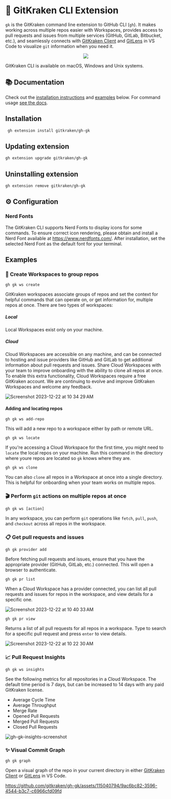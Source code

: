 
# 🚀 GitKraken CLI Extension

`gk` is the GitKraken command line extension to GitHub CLI (`gh`).  It makes working across multiple repos easier with Workspaces, provides access to pull requests and issues from multiple services (GitHub, GitLab, Bitbucket, etc.), and seamlessly connects with [GitKraken Client](https://www.gitkraken.com/git-client) and [GitLens](https://marketplace.visualstudio.com/items?itemName=eamodio.gitlens) in VS Code to visualize `git` information when you need it.

<p align="center">
<img src="https://user-images.githubusercontent.com/86774052/225326381-aaea81a3-9f19-4170-9e0b-2f42fac8edda.png" style="margin: 0 auto" />
</p>

GitKraken CLI is available on macOS, Windows and Unix systems.

## 📚 Documentation

Check out the [installation instructions](#installation) and [examples](#examples) below. For command usage [see the docs][documentation].

## Installation

```sh
 gh extension install gitkraken/gh-gk
```


## Updating extension

```sh
gh extension upgrade gitkraken/gh-gk
```

## Uninstalling extension

```sh
gh extension remove gitkraken/gh-gk
```

## ⚙️ Configuration
### Nerd Fonts
The GitKraken CLI supports Nerd Fonts to display icons for some commands. To ensure correct icon rendering, please obtain and install a Nerd Font available at https://www.nerdfonts.com/. After installation, set the selected Nerd Font as the default font for your terminal.

## Examples
### 🤝 Create Workspaces to group repos
```
gh gk ws create
```
GitKraken workspaces associate groups of repos and set the context for helpful commands that can operate on, or get information for, multiple repos at once. There are two types of workspaces:
##### Local
Local Workspaces exist only on your machine.
##### Cloud
Cloud Workspaces are accessible on any machine, and can be connected to hosting and issue providers like GitHub and GitLab to get additional information about pull requests and issues. Share Cloud Workspaces with your team to improve onboarding with the ability to clone all repos at once. To enable this extra functionality, Cloud Workspaces require a free GitKraken account. We are continuing to evolve and improve GitKraken Workspaces and welcome any feedback.

![Screenshot 2023-12-22 at 10 34 29 AM](https://github.com/gitkraken/gh-gk/assets/115040794/8786324d-cabe-425f-94aa-cdfab12b928a)

#### Adding and locating repos
```
gh gk ws add-repo
```
This will add a new repo to a workspace either by path or remote URL.
```
gh gk ws locate
```
If you're accessing a Cloud Workspace for the first time, you might need to `locate` the local repos on your machine. Run this command in the directory where youre repos are located so `gk` knows where they are.
```
gh gk ws clone
```
You can also `clone` all repos in a Workspace at once into a single directory. This is helpful for onboarding when your team works on multiple repos.

### 🎬 Perform `git` actions on multiple repos at once
```
gh gk ws [action]
```
In any workspace, you can perform `git` operations like `fetch`, `pull`, `push`, and `checkout` across all repos in the workspace.

### 📋 Get pull requests and issues
```
gh gk provider add
```
Before fetching pull requests and issues, ensure that you have the appropriate provider (GitHub, GitLab, etc.) connected. This will open a browser to authenticate.

```
gh gk pr list
```
When a Cloud Workspace has a provider connected, you can list all pull requests and issues for repos in the workspace, and view details for a specific one.

![Screenshot 2023-12-22 at 10 40 33 AM](https://github.com/gitkraken/gh-gk/assets/115040794/f9a638d7-bdfe-44fc-826b-352f429f3580)

```
gh gk pr view
```
Returns a list of all pull requests for all repos in a workspace. Type to search for a specific pull request and press `enter` to view details.

![Screenshot 2023-12-22 at 10 22 30 AM](https://github.com/gitkraken/gh-gk/assets/115040794/bd1a79ee-fd79-444a-b910-c17ef14a973b)

### 📈 Pull Request Insights
```
gh gk ws insights
```
See the following metrics for all repositories in a Cloud Workspace. The default time period is 7 days, but can be increased to 14 days with any paid GitKraken license.
- Average Cycle Time
- Average Throughput
- Merge Rate
- Opened Pull Requests
- Merged Pull Requests
- Closed Pull Requests

![gh-gk-insights-screenshot](https://github.com/gitkraken/gh-gk/assets/115040794/3d1eb72b-5e8d-4c2f-b1a7-de13714ceba4)


### ✨ Visual Commit Graph
```
gh gk graph
```
Open a visual graph of the repo in your current directory in either [GitKraken Client](https://www.gitkraken.com/git-client) or [GitLens](https://marketplace.visualstudio.com/items?itemName=eamodio.gitlens) in VS Code.

https://github.com/gitkraken/gh-gk/assets/115040794/9ac6bc82-3596-4544-b3c7-c6966cfd09fd

[documentation]: https://gitkraken.github.io/gk-cli/
[releases page]: https://github.com/gitkraken/gh-gk/releases/latest
